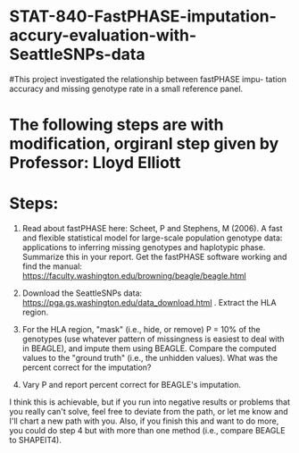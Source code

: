 # STAT-840-FastPHASE-imputation-accury-evaluation-with-SeattleSNPs-data

#This project investigated the relationship between fastPHASE impu- tation accuracy and missing genotype rate in a small reference panel.


# The following steps are with modification, orgiranl step given by Professor: Lloyd Elliott
# Steps:

1. Read about fastPHASE here: Scheet, P and Stephens, M (2006). A fast and flexible statistical model for large-scale population genotype data: applications to inferring missing genotypes and haplotypic phase. Summarize this in your report. Get the fastPHASE software working and find the manual: https://faculty.washington.edu/browning/beagle/beagle.html

2. Download the SeattleSNPs data: https://pga.gs.washington.edu/data_download.html . Extract the HLA region.

3. For the HLA region, "mask" (i.e., hide, or remove) P = 10% of the genotypes (use whatever pattern of missingness is easiest to deal with in BEAGLE), and impute them using BEAGLE. Compare the computed values to the "ground truth" (i.e., the unhidden values). What was the percent correct for the imputation?

4. Vary P and report percent correct for BEAGLE's imputation.

I think this is achievable, but if you run into negative results or problems that you really can't solve, feel free to deviate from the path, or let me know and I'll chart a new path with you. Also, if you finish this and want to do more, you could do step 4 but with more than one method (i.e., compare BEAGLE to SHAPEIT4).
